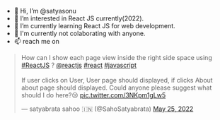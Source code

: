 - 👋 Hi, I’m @satyasonu
- 👀 I’m interested in React JS currently(2022).
- 🌱 I’m currently learning React JS for web development.
- 💞️ I'm currently not colaborating with anyone.
- 📫 reach me on 

<blockquote class="twitter-tweet"><p lang="en" dir="ltr">How can I show each page view inside the right side space using <a href="https://twitter.com/hashtag/ReactJS?src=hash&amp;ref_src=twsrc%5Etfw">#ReactJS</a> ? <a href="https://twitter.com/reactjs?ref_src=twsrc%5Etfw">@reactjs</a> <a href="https://twitter.com/hashtag/react?src=hash&amp;ref_src=twsrc%5Etfw">#react</a> <a href="https://twitter.com/hashtag/javascript?src=hash&amp;ref_src=twsrc%5Etfw">#javascript</a> <br><br>If user clicks on User, User page should displayed, if clicks About about page should displayed. Could anyone please suggest what should I do here?😢 <a href="https://t.co/3NKpm1gLw5">pic.twitter.com/3NKpm1gLw5</a></p>&mdash; satyabrata sahoo 🇮🇳 (@SahoSatyabrata) <a href="https://twitter.com/SahoSatyabrata/status/1529419389954846720?ref_src=twsrc%5Etfw">May 25, 2022</a></blockquote> <script async src="https://platform.twitter.com/widgets.js" charset="utf-8"></script>

<!---
satyasonu/satyasonu is a ✨ special ✨ repository because its `README.md` (this file) appears on your GitHub profile.
You can click the Preview link to take a look at your changes.
--->
